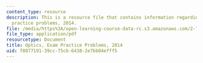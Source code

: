 ```yaml
---
content_type: resource
description: This is a resource file that contains information regarding optics exam
  practice problems, 2014.
file: /media/https%3A/open-learning-course-data-rc.s3.amazonaws.com/2-71-optics-spring-2014/f887719139cc75cb64382e7bb04efff5_MIT2_71S14_s14_Prac_Probs.pdf
file_type: application/pdf
resourcetype: Document
title: Optics, Exam Practice Problems, 2014
uid: f8877191-39cc-75cb-6438-2e7bb04efff5
---
```

